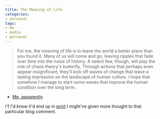 ```yaml
---
title: The Meaning of Life
categories:
- personal
tags:
- me
- media
- personal
---
```


> 

> 
> For me, the meaning of life is to leave the world a better place than you found it. Many of us will come and go, leaving ripples that fade over time into the noise of history. A select few, though, will play the role of chaos theory's butterfly. Through actions that perhaps even appear insignificant, they'll kick off waves of change that leave a lasting impression on the landscape of human culture. I hope that somehow I manage to start some waves that improve the human condition over the long term.
> 
> 
- [Me, apparently][1]


   [1]: http://www.beliefnet.com/story/178/story_17876_1.html



I'f I'd know it'd end up in [print][2] I might've given more thought to that particular blog comment.

   [2]: http://www.amazon.com/exec/obidos/ASIN/1577315146/phobia-20

